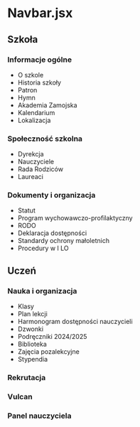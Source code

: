 # Navbar.jsx
## Szkoła
### Informacje ogólne
- O szkole
- Historia szkoły
- Patron
- Hymn
- Akademia Zamojska
- Kalendarium
- Lokalizacja
### Społeczność szkolna
- Dyrekcja
- Nauczyciele
- Rada Rodziców
- Laureaci
### Dokumenty i organizacja
- Statut
- Program wychowawczo-profilaktyczny
- RODO
- Deklaracja dostępności
- Standardy ochrony małoletnich
- Procedury w I LO
## Uczeń
### Nauka i organizacja
- Klasy
- Plan lekcji
- Harmonogram dostępności nauczycieli
- Dzwonki
- Podręczniki 2024/2025
- Biblioteka
- Zajęcia pozalekcyjne
- Stypendia
### Rekrutacja
### Vulcan
### Panel nauczyciela
